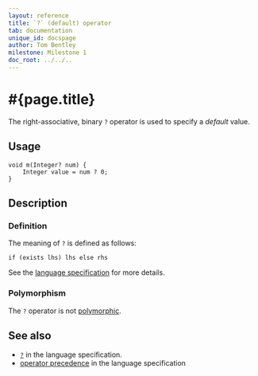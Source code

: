 ```yaml
---
layout: reference
title: `?` (default) operator
tab: documentation
unique_id: docspage
author: Tom Bentley
milestone: Milestone 1
doc_root: ../../..
---
```


# #{page.title}

The right-associative, binary `?` operator is used to specify a *default* value.

## Usage 

    void m(Integer? num) {
        Integer value = num ? 0;
    }

## Description

### Definition

The meaning of `?` is defined as follows:

<!-- no-check -->
    if (exists lhs) lhs else rhs

See the [language specification](#{page.doc_root}/#{site.urls.spec_relative}#nullvalues) for more details.

### Polymorphism

The `?` operator is not [polymorphic](#{page.doc_root}/reference/operator/operator-polymorphism). 

## See also

* [`?`](#{page.doc_root}/#{site.urls.spec_relative}#nullvalues) in the language specification.
* [operator precedence](#{page.doc_root}/#{site.urls.spec_relative}#operatorprecedence) in the 
  language specification
